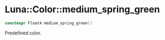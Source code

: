 # Luna::Color::medium_spring_green

```c++
constexpr Float4 medium_spring_green()
```

Predefined color. 

